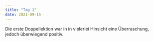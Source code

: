 ```yaml
---
title: "Tag 1"
date: 2021-09-15
---
```


Die erste Doppellektion war in in vielerlei Hinsicht eine Überraschung, jedoch überwiegend positiv. 
